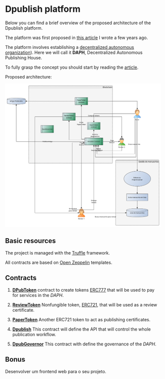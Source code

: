 # Dpublish platform

Below you can find a brief overview of the proposed architecture of the Dpublish platform.

The platform was first proposed in [this article](https://www.scielo.br/j/mioc/a/pGbLcFHfhKGvXvTYPcGrfWw/?lang=en) I wrote a few years ago.  

The platform involves establishing a [decentralized autonomous organization](https://ethereum.org/en/dao/)). Here we will call it **DAPH**, Decentralized Autonomous Publishing House.

To fully grasp the concept you should start by reading the [article](https://www.scielo.br/j/mioc/a/pGbLcFHfhKGvXvTYPcGrfWw/?lang=en).

Proposed architecture:

![Fluxograma](Fluxograma.png)

## Basic resources
The project is managed with the [Truffle](https://www.trufflesuite.com/docs/truffle/getting-started/creating-a-project) framework.

All contracts are based on [Open Zeppelin](https://github.com/openzeppelin/openzeppelin-contracts) templates. 

## Contracts

1. **[DPubToken](/contracts/DPubToken.sol)** contract to create tokens [ERC777](https://docs.openzeppelin.com/contracts/4.x/erc777) that will be used to pay for services in the *DAPH*.
1. **[ReviewToken](/contracts/ReviewToken.sol)** Nonfungible token, [ERC721](https://docs.openzeppelin.com/contracts/4.x/erc721), that will be used as a review certificate.
1. **[PaperToken](/contracts/PaperToken.sol)** Another ERC721 token to act as publishing certificates.  

2. **[Dpublish](/contracts/DPublish.sol)** This contract will define the API that will control the whole publication workflow.
3. **[DpubGovernor](/contracts/DPubGovernor.sol)** This contract with define the governance of the *DAPH*.

## Bonus
Desenvolver um frontend web para o seu projeto.


